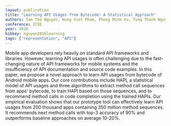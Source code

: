 ```yaml
---
layout: publication
title: "Learning API Usages from Bytecode: A Statistical Approach"
authors: Tam The Nguyen, Hung Viet Pham, Phong Minh Vu, Tung Thanh Nguyen
conference: ICSE
year: 2016
bibkey: nguyen2016learning
tags: ["representation", "API"]
---
```

Mobile app developers rely heavily on standard API frameworks and libraries. However, learning API usages is often challenging due to the fast-changing nature of API frameworks for mobile systems and the insufficiency of API documentation and source code examples. In this paper, we propose a novel approach to learn API usages from bytecode of Android mobile apps. Our core contributions include HAPI, a statistical model of API usages and three algorithms to extract method call sequences from apps' bytecode, to train HAPI based on those sequences, and to recommend method calls in code completion using the trained HAPIs. Our empirical evaluation shows that our prototype tool can effectively learn API usages from 200 thousand apps containing 350 million method sequences. It recommends next method calls with top-3 accuracy of 90% and outperforms baseline approaches on average 10-20%.
